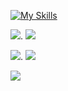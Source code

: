 [![My Skills](https://skillicons.dev/icons?i=js,html,css,cpp,discord)](https://skillicons.dev)


![](http://github-profile-summary-cards.vercel.app/api/cards/profile-details?username=Nzodasic&theme=darcula). ![](http://github-profile-summary-cards.vercel.app/api/cards/repos-per-language?username=Nzodasic&theme=darcula)

![](http://github-profile-summary-cards.vercel.app/api/cards/most-commit-language?username=Nzodasic&theme=darcula). ![](http://github-profile-summary-cards.vercel.app/api/cards/stats?username=Nzodasic&theme=darcula)


![](http://github-profile-summary-cards.vercel.app/api/cards/productive-time?username=Nzodasic&theme=darcula&utcOffset=8)
